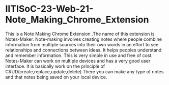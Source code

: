 <h1>IITISoC-23-Web-21-Note_Making_Chrome_Extension</h1>

This is a Note Making Chrome Extension .The name of this extension is Notes-Maker. Note-making involves creating notes where people combine information from multiple sources into their own words in an effort to see relationships and connections between ideas. It helps peoples understand and remember information. This is very simple in use and free of cost.
 Notes-Maker can work on multiple devices and has a very good user interface. It is basically work on the principle of CRUD(create,replace,update,delete)
There you can make any type of notes and that notes being saved on your local device.

